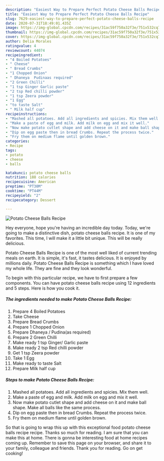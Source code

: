 ```yaml
---
description: "Easiest Way to Prepare Perfect Potato Cheese Balls Recipe"
title: "Easiest Way to Prepare Perfect Potato Cheese Balls Recipe"
slug: 7629-easiest-way-to-prepare-perfect-potato-cheese-balls-recipe
date: 2020-07-31T18:49:01.435Z
image: https://img-global.cpcdn.com/recipes/31ac59f750a32f3e/751x532cq70/potato-cheese-balls-recipe-recipe-main-photo.jpg
thumbnail: https://img-global.cpcdn.com/recipes/31ac59f750a32f3e/751x532cq70/potato-cheese-balls-recipe-recipe-main-photo.jpg
cover: https://img-global.cpcdn.com/recipes/31ac59f750a32f3e/751x532cq70/potato-cheese-balls-recipe-recipe-main-photo.jpg
author: Delia Morales
ratingvalue: 4
reviewcount: 44074
recipeingredient:
- "4 Boiled Potatoes"
- " Cheese"
- " Bread Crumbs"
- "1 Chopped Onion"
- " Dhaneya  Pudinaas required"
- "2 Green Chilli"
- "1 tsp Ginger Garlic paste"
- "2 tsp Red chilli powder"
- "1 tsp Zeera powder"
- "1 Egg"
- "to taste Salt"
- " Milk half cup"
recipeinstructions:
- "Mashed all potatoes. Add all ingredients and spicies. Mix them well."
- "Make a paste of egg and milk. Add milk on egg and mix it well."
- "Now make potato cutlet shape and add cheese on it and make ball shape. Make all balls like the same process."
- "Dip on egg paste then in bread Crumbs. Repeat the process twice."
- "Fry them on medium flame until golden brown."
categories:
- Recipe
tags:
- potato
- cheese
- balls

katakunci: potato cheese balls 
nutrition: 188 calories
recipecuisine: American
preptime: "PT30M"
cooktime: "PT44M"
recipeyield: "2"
recipecategory: Dessert

---
```



![Potato Cheese Balls Recipe](https://img-global.cpcdn.com/recipes/31ac59f750a32f3e/751x532cq70/potato-cheese-balls-recipe-recipe-main-photo.jpg)

Hey everyone, hope you're having an incredible day today. Today, we're going to make a distinctive dish, potato cheese balls recipe. It is one of my favorites. This time, I will make it a little bit unique. This will be really delicious.



Potato Cheese Balls Recipe is one of the most well liked of current trending meals on earth. It is simple, it's fast, it tastes delicious. It is enjoyed by millions daily. Potato Cheese Balls Recipe is something which I have loved my whole life. They are fine and they look wonderful.


To begin with this particular recipe, we have to first prepare a few components. You can have potato cheese balls recipe using 12 ingredients and 5 steps. Here is how you cook it.

<!--inarticleads1-->

##### The ingredients needed to make Potato Cheese Balls Recipe:

1. Prepare 4 Boiled Potatoes
1. Take  Cheese
1. Prepare  Bread Crumbs
1. Prepare 1 Chopped Onion
1. Prepare  Dhaneya / Pudina(as required)
1. Prepare 2 Green Chilli
1. Make ready 1 tsp Ginger/ Garlic paste
1. Make ready 2 tsp Red chilli powder
1. Get 1 tsp Zeera powder
1. Take 1 Egg
1. Make ready to taste Salt
1. Prepare  Milk half cup




<!--inarticleads2-->

##### Steps to make Potato Cheese Balls Recipe:

1. Mashed all potatoes. Add all ingredients and spicies. Mix them well.
1. Make a paste of egg and milk. Add milk on egg and mix it well.
1. Now make potato cutlet shape and add cheese on it and make ball shape. Make all balls like the same process.
1. Dip on egg paste then in bread Crumbs. Repeat the process twice.
1. Fry them on medium flame until golden brown.




So that is going to wrap this up with this exceptional food potato cheese balls recipe recipe. Thanks so much for reading. I am sure that you can make this at home. There is gonna be interesting food at home recipes coming up. Remember to save this page on your browser, and share it to your family, colleague and friends. Thank you for reading. Go on get cooking!

